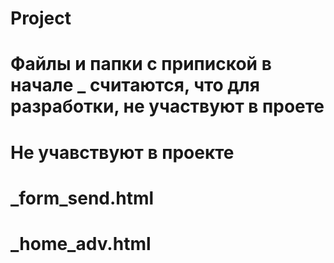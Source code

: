 # Project

# Файлы и папки с припиской в начале _ считаются, что для разработки, не участвуют в проете

# Не учавствуют в проекте
# _form_send.html
# _home_adv.html